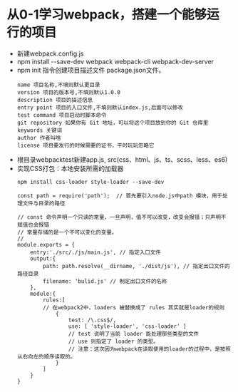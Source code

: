 # 从0-1学习webpack，搭建一个能够运行的项目
- 新建webpack.config.js
- npm install --save-dev webpack webpack-cli webpack-dev-server
- npm init 指令创建项目描述文件 package.json文件。
    ```
    name 项目名称,不填则默认更目录
    version 项目的版本号,不填则默认1.0.0
    description 项目的描述信息
    entry point 项目的入口文件,不填则默认index.js,后面可以修改
    test command 项目启动时脚本命令
    git repository 如果你有 Git 地址，可以将这个项目放到你的 Git 仓库里
    keywords 关键词
    author 作者叫啥
    license 项目要发行的时候需要的证书，平时玩玩忽略它
    ```
- 根目录webpacktest新建app.js, src(css、html、js、ts、scss、less、es6)
- 实现CSS打包：本地安装所需的加载器
  ```
  npm install css-loader style-loader --save-dev
  ```
  ```
  const path = require('path');  // 首先要引入node.js中path 模块，用于处理文件与目录的路径

  // const 命令声明一个只读的常量，一旦声明，值不可以改变，改变会报错；只声明不赋值也会报错
  // 常量存储的是一个不可以变化的变量。
  // 
  module.exports = {
      entry:'./src/./js/main.js', // 指定入口文件
      output:{
          path: path.resolve(__dirname, './dist/js'), // 指定出口文件的路径目录
          filename: 'bulid.js' // 制定出口文件的名称
      },
      module:{
          rules:[
          // 在webpack2中，loaders 被替换成了 rules 其实就是loader的规则
              {
                  test: /\.css$/,
                  use: [ 'style-loader', 'css-loader' ]
                  // test 说明了当前 loader 能处理那些类型的文件
                  // use 则指定了 loader 的类型。
                  // 注意：这次因为webpack在读取使用的loader的过程中，是按照从右向左的顺序读取的。
              }
          ]
      }
  }
  ```

  


